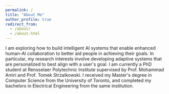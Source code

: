```yaml
---
permalink: /
title: "About Me"
author_profile: true
redirect_from: 
  - /about/
  - /about.html
---
```

I am exploring how to build intelligent AI systems that enable enhanced human-AI collaboration to better aid people in achieving their goals. In particular, my research interests involve developing adaptive systems that are personalized to best align with a user's goal. I am currently a PhD student at Rensselaer Polytechnic Institute supervised by Prof. Mohammad Amiri and Prof. Tomek Strzalkowski. I received my Master's degree in Computer Science from the University of Toronto, and completed my bachelors in Electrical Engineering from the same institution.
